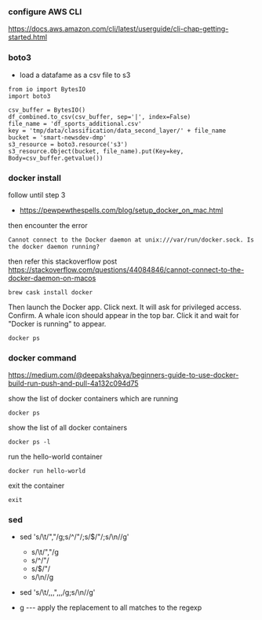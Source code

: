 ### configure AWS CLI

https://docs.aws.amazon.com/cli/latest/userguide/cli-chap-getting-started.html


### boto3
- load a datafame as a csv file to s3
```
from io import BytesIO
import boto3

csv_buffer = BytesIO()
df_combined.to_csv(csv_buffer, sep='|', index=False)
file_name = 'df_sports_additional.csv'
key = 'tmp/data/classification/data_second_layer/' + file_name
bucket = 'smart-newsdev-dmp'
s3_resource = boto3.resource('s3')
s3_resource.Object(bucket, file_name).put(Key=key, Body=csv_buffer.getvalue())
```

###  docker install


follow until step 3
- https://pewpewthespells.com/blog/setup_docker_on_mac.html

then encounter the error
```
Cannot connect to the Docker daemon at unix:///var/run/docker.sock. Is the docker daemon running?
```

then refer this stackoverflow post
https://stackoverflow.com/questions/44084846/cannot-connect-to-the-docker-daemon-on-macos

```
brew cask install docker
```

Then launch the Docker app. Click next. It will ask for privileged access. Confirm. A whale icon should appear in the top bar. Click it and wait for "Docker is running" to appear.

```
docker ps
```

### docker command
https://medium.com/@deepakshakya/beginners-guide-to-use-docker-build-run-push-and-pull-4a132c094d75

show the list of docker containers which are running
```
docker ps
```
show the list of all docker containers 
```
docker ps -l
```

run the hello-world container 
```
docker run hello-world
```
exit the container
```
exit
```
### sed

- sed 's/\t/","/g;s/^/"/;s/$/"/;s/\n//g'
  - s/\t/","/g 
  - s/^/"/
  - s/$/"/
  - s/\n//g
 - sed 's/\t/,,,",,,/g;s/\n//g'
 
- g --- apply the replacement to all matches to the regexp










